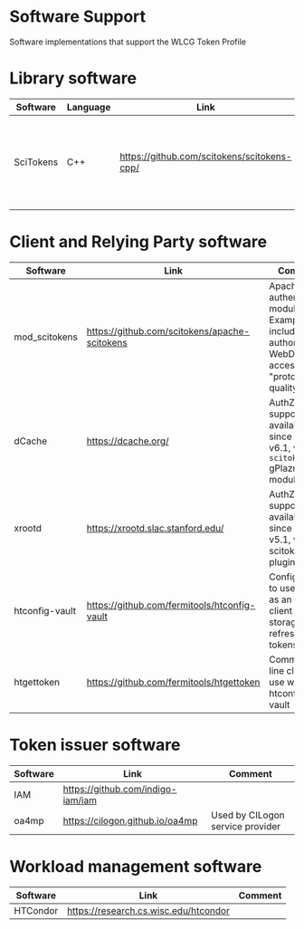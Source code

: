 # Software Support
Software implementations that support the WLCG Token Profile

# Library software

| Software      | Language | Link | Comment  |
| ------------- |----------|------|----------|
| SciTokens | C++ | https://github.com/scitokens/scitokens-cpp/ | Library that supports SciToken and AuthZ profile tokens. |

# Client and Relying Party software

| Software      | Link | Comment  |
| ------------- |------| ---------|
| mod_scitokens | https://github.com/scitokens/apache-scitokens | Apache httpd authentication module.  Example uses include authorising WebDAV access. "prototype quality" |
| dCache | https://dcache.org/ | AuthZ token support available since dCache v6.1, via the `scitoken` gPlazma module. |
| xrootd | https://xrootd.slac.stanford.edu/ | AuthZ token support available since xrootd v5.1, via scitoken plugin |
| htconfig-vault | https://github.com/fermitools/htconfig-vault | Configurator to use [vault](https://www.vaultproject.io) as an OAuth client secure storage for refresh tokens |
| htgettoken | https://github.com/fermitools/htgettoken | Command line client to use with htconfig-vault |

# Token issuer software

| Software      | Link | Comment  |
| ------------- |------| ---------|
| IAM           | https://github.com/indigo-iam/iam |  |
| oa4mp         | https://cilogon.github.io/oa4mp | Used by CILogon service provider |

# Workload management software
| Software      | Link | Comment  |
| ------------- |------| ---------|
| HTCondor      | https://research.cs.wisc.edu/htcondor | |
